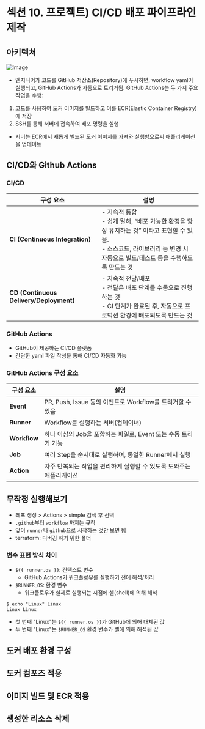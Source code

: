 # 섹션 10. 프로젝트) CI/CD 배포 파이프라인 제작

## 아키텍처
![Image](https://github.com/user-attachments/assets/4fb3418d-3b17-4cc0-98a9-b23ec224e9cd)

- 엔지니어가 코드를 GitHub 저장소(Repository)에 푸시하면, workflow yaml이 실행되고, GitHub Actions가 자동으로 트리거됨. GitHub Actions는 두 가지 주요 작업을 수행:
1. 코드를 사용하여 도커 이미지를 빌드하고 이를 ECR(Elastic Container Registry)에 저장
2. SSH를 통해 서버에 접속하여 배포 명령을 실행
- 서버는 ECR에서 새롭게 빌드된 도커 이미지를 가져와 실행함으로써 애플리케이션을 업데이트

## CI/CD와 Github Actions

### CI/CD
| 구성 요소  | 설명 |
|------------|-------------------------------------------------------------|
| **CI (Continuous Integration)**  | - 지속적 통합 <br> - 쉽게 말해, “배포 가능한 환경을 항상 유지하는 것” 이라고 표현할 수 있음. <br> - 소스코드, 라이브러리 등 변경 시 자동으로 빌드/테스트 등을 수행하도록 만드는 것 |
|  **CD (Continuous Delivery/Deployment)** |  - 지속적 전달/배포 <br> - 전달은 배포 단계를 수동으로 진행하는 것 <br> - CI 단계가 완료된 후, 자동으로 프로덕션 환경에 배포되도록 만드는 것                   |



### GitHub Actions
- GitHub이 제공하는 CI/CD 플랫폼
- 간단한 yaml 파일 작성을 통해 CI/CD 자동화 가능

### GitHub Actions 구성 요소
| 구성 요소  | 설명 |
|------------|-------------------------------------------------------------|
| **Event**  | PR, Push, Issue 등의 이벤트로 Workflow를 트리거할 수 있음 |
| **Runner** | Workflow를 실행하는 서버(컨테이너) |
| **Workflow** | 하나 이상의 Job을 포함하는 파일로, Event 또는 수동 트리거 가능 |
| **Job** | 여러 Step을 순서대로 실행하며, 동일한 Runner에서 실행 |
| **Action** | 자주 반복되는 작업을 편리하게 실행할 수 있도록 도와주는 애플리케이션 |

## 무작정 실행해보기
- 레포 생성 > Actions > simple 검색 후 선택 
- `.github`부터 `workflow` 까지는 규칙
- 앞이 `runner`나 `github`으로 시작하는 것만 보면 됨
- terraform: 디버깅 하기 위한 폴더

### 변수 표현 방식 차이
- `${{ runner.os }}`: 컨텍스트 변수
    - GitHub Actions가 워크플로우를 실행하기 전에 해석/처리
- `$RUNNER_OS`: 환경 변수
    - 워크플로우가 실제로 실행되는 시점에 셸(shell)에 의해 해석

```
$ echo "Linux" Linux
Linux Linux
```
- 첫 번째 "Linux"는 `${{ runner.os }}`가 GitHub에 의해 대체된 값
- 두 번째 "Linux"는 `$RUNNER_OS` 환경 변수가 셸에 의해 해석된 값

## 도커 배포 환경 구성

## 도커 컴포즈 적용

## 이미지 빌드 및 ECR 적용

## 생성한 리소스 삭제